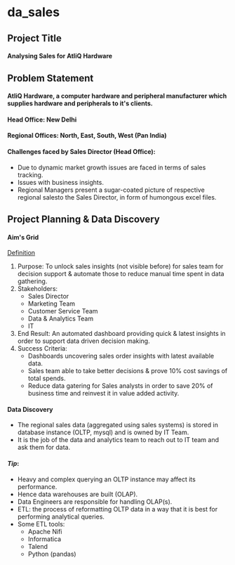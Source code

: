 # da_sales
## Project Title
#### Analysing Sales for AtliQ Hardware

## Problem Statement
#### AtliQ Hardware, a computer hardware and peripheral manufacturer which supplies hardware and peripherals to it's clients.
#### Head Office: New Delhi
#### Regional Offices: North, East, South, West (Pan India)
#### Challenges faced by Sales Director (Head Office):
- Due to dynamic market growth issues are faced in terms of sales tracking.
- Issues with business insights.
- Regional Managers present a sugar-coated picture of respective regional salesto the Sales Director, in form of humongous excel files.

## Project Planning & Data Discovery
#### Aim's Grid
[Definition](https://www.leadership-elearning.com/courses/aims-grid/#:~:text=The%20Aim%E2%80%99s%20Grid%20is%20a%20central%20tool%20for,hence%20lay%20the%20foundation%20for%20a%20successful%20implementation.)
1.  Purpose: To unlock sales insights (not visible before) for sales team for decision support & automate those to reduce manual time spent in data gathering.
2.  Stakeholders: 
    -   Sales Director
    -   Marketing Team
    -   Customer Service Team
    -   Data & Analytics Team
    -   IT
3.  End Result: An automated dashboard providing quick & latest insights in order to support data driven decision making.
4.  Success Criteria: 
    -   Dashboards uncovering sales order insights with latest available data.
    -   Sales team able to take better decisions & prove 10% cost savings of total spends.
    -   Reduce data gatering for Sales analysts in order to save 20% of business time and reinvest it in value added activity. 

#### Data Discovery
-   The regional sales data (aggregated using sales systems) is stored in database instance (OLTP, mysql) and is owned by IT Team.
-   It is the job of the data and analytics team to reach out to IT team and ask them for data.

#### _Tip_:
-   Heavy and complex querying an OLTP instance may affect its performance.
-   Hence data warehouses are built (OLAP).
-   Data Engineers are responsible for handling OLAP(s).
-   ETL: the process of reformatting OLTP data in a way that it is best for performing analytical queries.
-   Some ETL tools:
    -   Apache Nifi
    -   Informatica
    -   Talend
    -   Python (pandas)
